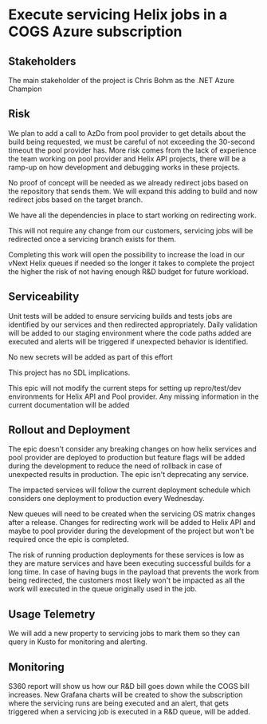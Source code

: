 # Execute servicing Helix jobs in a COGS Azure subscription
## Stakeholders
The main stakeholder of the project is Chris Bohm as the .NET Azure Champion
## Risk
We plan to add a call to AzDo from pool provider to get details about the build being requested, we must be careful of not exceeding the 30-second timeout the pool provider has.
More risk comes from the lack of experience the team working on pool provider and Helix API projects, there will be a ramp-up on how development and debugging works in these projects.

No proof of concept will be needed as we already redirect jobs based on the repository that sends them. We will expand this adding to build and now redirect jobs based on the target branch.

We have all the dependencies in place to start working on redirecting work.

This will not require any change from our customers, servicing jobs will be redirected once a servicing branch exists for them.

Completing this work will open the possibility to increase the load in our vNext Helix queues if needed so the longer it takes to complete the project the higher the risk of not having enough R&D budget for future workload.

## Serviceability
Unit tests will be added to ensure servicing builds and tests jobs are identified by our services and then redirected appropriately.
Daily validation will be added to our staging environment where the code paths added are executed and alerts will be triggered if unexpected behavior is identified.

No new secrets will be added as part of this effort

This project has no SDL implications.

This epic will not modify the current steps for setting up repro/test/dev environments for Helix API and Pool provider. Any missing information in the current documentation will be added
## Rollout and Deployment
The epic doesn't consider any breaking changes on how helix services and pool provider are deployed to production but feature flags will be added during the development to reduce the need of rollback in case of unexpected results in production.
The epic isn't deprecating any service.

The impacted services will follow the current deployment schedule which considers one deployment to production every Wednesday.

New queues will need to be created when the servicing OS matrix changes after a release. 
Changes for redirecting work will be added to Helix API and maybe to pool provider during the development of the project but won't be required once the epic is completed.

The risk of running production deployments for these services is low as they are mature services and have been executing successful builds for a long time. In case of having bugs in the payload that prevents the work from being redirected, the customers most likely won't be impacted as all the work will executed in the queue originally used in the job.

## Usage Telemetry
We will add a new property to servicing jobs to mark them so they can query in Kusto for monitoring and alerting.

## Monitoring
S360 report will show us how our R&D bill goes down while the COGS bill increases.
New Grafana charts will be created to show the subscription where the servicing runs are being executed and an alert, that gets triggered when a servicing job is executed in a R&D queue, will be added.
